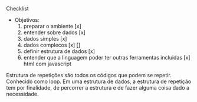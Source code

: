 Checklist

- Objetivos:
  1. preparar o ambiente [x]
  2. entender sobre dados [x]
  3. dados simples [x]
  4. dados complecos [x] []
  5. definir estrutura de dados [x]
  6. entender que a linguagem poder ter outras ferramentas incluidas [x] html com javascript






Estrutura de repetições são todos os códigos que podem se repetir. Conhecido como loop.
Em uma estrutura de dados, a estrutura de repetição tem por finalidade, de percorrer a estrutura e 
de fazer alguma coisa dado a necessidade. 